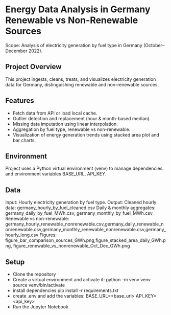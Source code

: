 # Energy Data Analysis in Germany Renewable vs Non-Renewable Sources
Scope: Analysis of electricity generation by fuel type in Germany (October–December 2022).

## Project Overview

This project ingests, cleans, treats, and visualizes electricity generation data for Germany, distinguishing renewable and non-renewable sources. 

 
## Features

* Fetch data from API or load local cache.
* Outlier detection and replacement (hour & month-based median).
* Missing data imputation using linear interpolation.
* Aggregation by fuel type, renewable vs non-renewable.
* Visualization of energy generation trends using stacked area plot and bar charts.


## Environment
Project uses a Python virtual environment (venv) to manage dependencies.
and  environment variables  BASE_URL, API_KEY.

## Data
Input: Hourly electricity generation by fuel type.
Output:
Cleaned hourly data: germany_hourly_by_fuel_cleaned.csv
Daily & monthly aggregates: germany_daily_by_fuel_MWh.csv, germany_monthly_by_fuel_MWh.csv
Renewable vs non-renewable: germany_hourly_renewable_nonrenewable.csv,germany_daily_renewable_nonrenewable.csv,germany_monthly_renewable_nonrenewable.csv,germany_hourly_long.csv
Figures: figure_bar_comparison_sources_GWh.png,figure_stacked_area_daily_GWh.png, figure_renewable_vs_nonrenewable_Oct_Dec_GWh.png

## Setup
* Clone the repository
* Create a virtual environment and activate it:
    python -m venv venv
    source venv/bin/activate 
* install dependencies
    pip install -r requirements.txt
* create .env and add the variables:
    BASE_URL=<base_url>
    API_KEY=<api_key>
* Run the Jupyter Notebook

